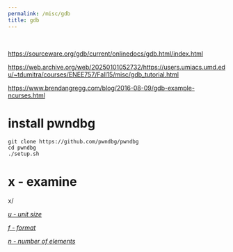 ```yaml
---
permalink: /misc/gdb
title: gdb
---
```


<br>



<https://sourceware.org/gdb/current/onlinedocs/gdb.html/index.html>

<https://web.archive.org/web/20250101052732/https://users.umiacs.umd.edu/~tdumitra/courses/ENEE757/Fall15/misc/gdb_tutorial.html>

<https://www.brendangregg.com/blog/2016-08-09/gdb-example-ncurses.html>




# install pwndbg

```
git clone https://github.com/pwndbg/pwndbg
cd pwndbg
./setup.sh
```


# x - examine

x/<n><u><f> <address>

u - unit size

f - format

n -  number of elements



